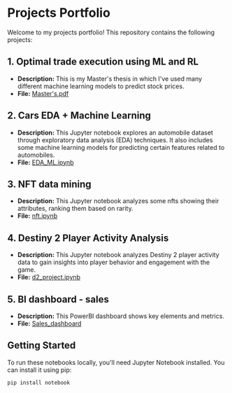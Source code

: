 # Projects Portfolio

Welcome to my projects portfolio! This repository contains the following projects:

## 1. Optimal trade execution using ML and RL 
- **Description:** This is my Master's thesis in which I've used many different machine learning models to predict stock prices.
- **File:** [Master's.pdf](praca_magisterska%20(8).pdf)

## 2. Cars EDA + Machine Learning

- **Description:** This Jupyter notebook explores an automobile dataset through exploratory data analysis (EDA) techniques. It also includes some machine learning models for predicting certain features related to automobiles.
- **File:** [EDA_ML.ipynb](Cars_EDA_machine_learning/EDA_ML.ipynb)

## 3. NFT data mining

- **Description:** This Jupyter notebook analyzes some nfts showing their attributes, ranking them based on rarity.
- **File:** [nft.ipynb](nft/nft.ipynb)

## 4. Destiny 2 Player Activity Analysis

- **Description:** This Jupyter notebook analyzes Destiny 2 player activity data to gain insights into player behavior and engagement with the game.
- **File:** [d2_project.ipynb](d2_project/d2_project.ipynb)

## 5. BI dashboard - sales

- **Description:** This PowerBI dashboard shows key elements and metrics.
- **File:** [Sales_dashboard](PowerBI/)

## Getting Started

To run these notebooks locally, you'll need Jupyter Notebook installed. You can install it using pip:

```bash
pip install notebook

